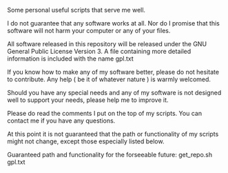 Some personal useful scripts that serve me well. 

I do not guarantee that any software works at all. Nor do I promise 
that this software will not harm your computer or any of your files.

All software released in this repository will be released under the
GNU General Public License Version 3. A file containing more detailed information
is included with the name gpl.txt 

If you know how to make any of my software better, please do not hesitate to contribute.
Any help ( be it of whatever nature ) is warmly welcomed.

Should you have any special needs and any of my software is not designed 
well to support your needs, please help me to improve it.

Please do read the comments I put on the top of my scripts. You can contact me
if you have any questions.

At this point it is not guaranteed that the path or functionality of my scripts
might not change, except those especially listed below.

Guaranteed path and functionality for the forseeable future:
get_repo.sh
gpl.txt
